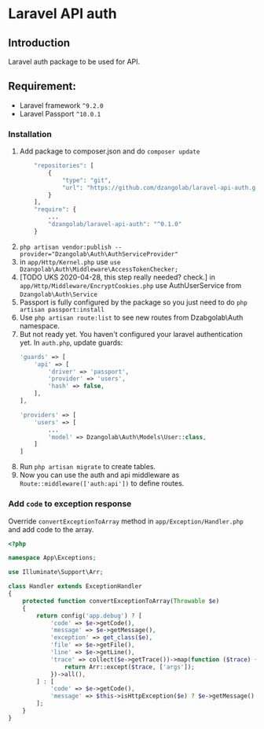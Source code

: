 # Laravel API auth

## Introduction

Laravel auth package to be used for API.

## Requirement:

- Laravel framework `^9.2.0`
- Laravel Passport `^10.0.1`

### Installation

1. Add package to composer.json and do `composer update`
    ```php
        "repositories": [
            {
                "type": "git",
                "url": "https://github.com/dzangolab/laravel-api-auth.git"
            }
        ],
        "require": {
            ...
            "dzangolab/laravel-api-auth": "^0.1.0"
        }
     ```
1. `php artisan vendor:publish --provider="Dzangolab\Auth\AuthServiceProvider"`
1. in `app/Http/Kernel.php` use `use Dzangolab\Auth\Middleware\AccessTokenChecker;`
1. [TODO UKS 2020-04-28, this step really needed? check.] in `app/Http/Middleware/EncryptCookies.php` use AuthUserService from `Dzangolab\Auth\Service`
1. Passport is fully configured by the package so you just need to do `php artisan passport:install`
1. Use `php artisan route:list` to see new routes from Dzabgolab\Auth namespace.
1. But not ready yet. You haven't configured your laravel authentication yet. In `auth.php`, update guards:
    ```php
    'guards' => [
        'api' => [
            'driver' => 'passport',
            'provider' => 'users',
            'hash' => false,
        ],
    ],

    'providers' => [
        'users' => [
            ...
            'model' => Dzangolab\Auth\Models\User::class,
        ]
    ]
    ```
1. Run `php artisan migrate` to create tables.
1. Now you can use the auth and api middleware as `Route::middleware(['auth:api'])` to define routes.

### Add `code` to exception response

Override `convertExceptionToArray` method in `app/Exception/Handler.php` and add code to the array.

```php
<?php

namespace App\Exceptions;

use Illuminate\Support\Arr;

class Handler extends ExceptionHandler
{
    protected function convertExceptionToArray(Throwable $e)
    {
        return config('app.debug') ? [
            'code' => $e->getCode(),
            'message' => $e->getMessage(),
            'exception' => get_class($e),
            'file' => $e->getFile(),
            'line' => $e->getLine(),
            'trace' => collect($e->getTrace())->map(function ($trace) {
                return Arr::except($trace, ['args']);
            })->all(),
        ] : [
            'code' => $e->getCode(),
            'message' => $this->isHttpException($e) ? $e->getMessage() : 'Server Error',
        ];
    }
}
```
